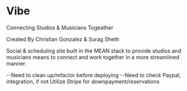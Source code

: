 # Vibe
Connecting Studios &amp; Musicians Togeather

Created By Christian Gonzalez  & Surag Sheth

Social & scheduling site built in the MEAN stack to provide studios and musicians means to connect and work together in a more streamlined manner.

--Need to clean up/refactor before deploying
--Need to check Paypal, integration, if not Utilize Stripe for downpayment/reservations
